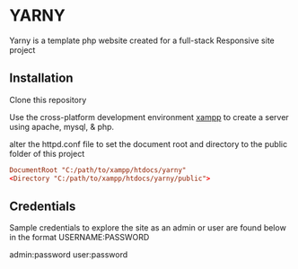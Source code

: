 # YARNY 

Yarny is a template php website created for a full-stack Responsive site project 

## Installation

Clone this repository

Use the cross-platform development environment [xampp](https://www.apachefriends.org/) to create a server using apache, mysql, & php.

alter the httpd.conf file to set the document root and directory to the public folder of this project 

```httpd.conf
DocumentRoot "C:/path/to/xampp/htdocs/yarny"
<Directory "C:/path/to/xampp/htdocs/yarny/public">
```

## Credentials

Sample credentials to explore the site as an admin or user are found below in the format USERNAME:PASSWORD

admin:password
user:password

